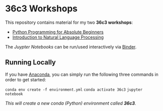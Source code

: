 # 36c3 Workshops
This repository contains material for my two **36c3 workshops**:

* [Python Programming for Absolute Beginners](https://events.ccc.de/congress/2019/wiki/index.php/Session:Python_Programming_for_Absolute_Beginner)
* [Introduction to Natural Language Processing](https://events.ccc.de/congress/2019/wiki/index.php/Session:Introduction_to_Natural_Language_Processing)

The *Juypter Notebooks* can be run/used interactively via [Binder](https://mybinder.org/v2/gh/IngoKl/36c3-workshops/master).

## Running Locally
If you have [Anaconda](https://www.anaconda.com), you can simply run the following three commands in order to get started:

`conda env create -f environment.yml`
`conda activate 36c3`
`jupyter notebook`

*This will create a new conda (Python) environment called **36c3**.*